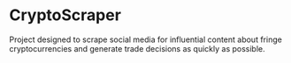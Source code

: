 # CryptoScraper
Project designed to scrape social media for influential content about fringe cryptocurrencies and generate trade decisions as quickly as possible.
